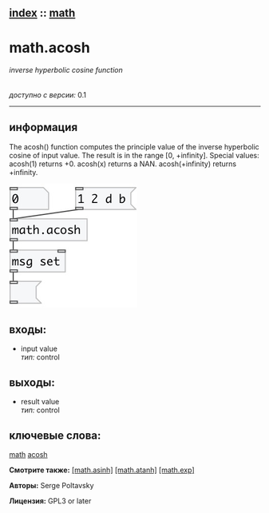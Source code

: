 [index](index.html) :: [math](category_math.html)
---

# math.acosh

###### inverse hyperbolic cosine function

*доступно с версии:* 0.1

---


## информация
The acosh() function computes the principle value of the inverse hyperbolic cosine of input value. The result is in the range [0, +infinity]. Special values: acosh(1) returns +0. acosh(x) returns a NAN. acosh(+infinity) returns +infinity.


[![example](../examples/img/math.acosh.jpg)](../examples/pd/math.acosh.pd)









## входы:

* input value<br>
_тип:_ control



## выходы:

* result value<br>
_тип:_ control



## ключевые слова:

[math](keywords/math.html)
[acosh](keywords/acosh.html)



**Смотрите также:**
[\[math.asinh\]](math.asinh.html)
[\[math.atanh\]](math.atanh.html)
[\[math.exp\]](math.exp.html)




**Авторы:** Serge Poltavsky




**Лицензия:** GPL3 or later





